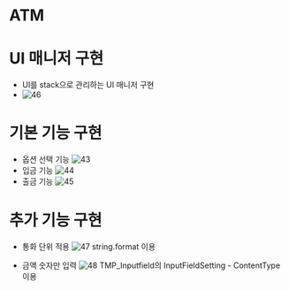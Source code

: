 # ATM

# UI 매니저 구현
- UI를 stack으로 관리하는 UI 매니저 구현
- ![46](https://github.com/516lkh/ATM/assets/82098924/0f9ae049-148a-4cea-8430-dddf2d84dfdb)

# 기본 기능 구현
- 옵션 선택 기능
![43](https://github.com/516lkh/ATM/assets/82098924/cc40e673-8ba9-4add-8a3f-5a6da11507e5)
- 입금 기능
![44](https://github.com/516lkh/ATM/assets/82098924/20d04018-b87a-4dfc-a8c4-ca8cea269909)
- 출금 기능
![45](https://github.com/516lkh/ATM/assets/82098924/21684c5e-15b7-46bb-811c-ef78144bd11d)

# 추가 기능 구현
- 통화 단위 적용
![47](https://github.com/516lkh/ATM/assets/82098924/943d469d-9100-4c57-844f-26514f3da56e)
string.format 이용

- 금액 숫자만 입력
![48](https://github.com/516lkh/ATM/assets/82098924/a57b739e-4ae1-4a0f-9391-0e2b5fed654e)
TMP_Inputfield의 InputFieldSetting - ContentType 이용

